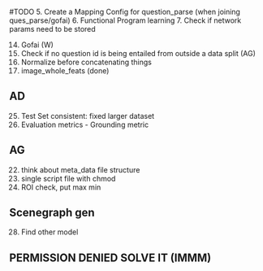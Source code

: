 #TODO
5. Create a Mapping Config for question_parse (when joining ques_parse/gofai)
6. Functional Program learning
7. Check if network params need to be stored

14. Gofai (W)
16. Check if no question id is being entailed from outside a data split (AG)
20. Normalize before concatenating things
23. image_whole_feats (done)

## AD
25. Test Set consistent: fixed larger dataset
13. Evaluation metrics - Grounding metric

## AG
22. think about meta_data file structure
24. single script file with chmod
27. ROI check, put max min

## Scenegraph gen
28. Find other model


## PERMISSION DENIED SOLVE IT (IMMM)